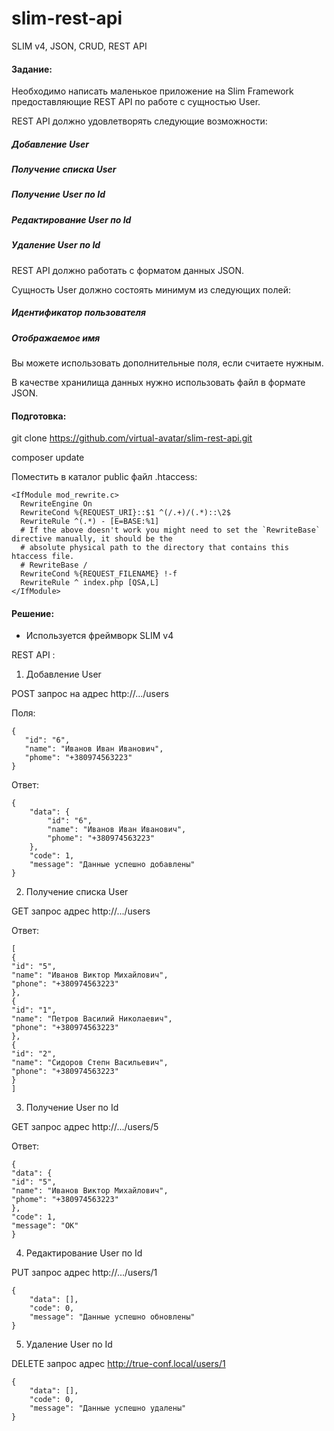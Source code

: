 # slim-rest-api
SLIM v4, JSON, CRUD, REST API

#### Задание:
Необходимо написать маленькое приложение на Slim Framework предоставляющие REST API по работе с сущностью User.

REST API должно удовлетворять следующие возможности:
##### Добавление User
##### Получение списка User
##### Получение User по Id
##### Редактирование User по Id
##### Удаление User по Id

REST API должно работать с форматом данных JSON.

Сущность User должно состоять минимум из следующих полей:
##### Идентификатор пользователя
##### Отображаемое имя

Вы можете использовать дополнительные поля, если считаете нужным.

В качестве хранилища данных нужно использовать файл в формате JSON.

#### Подготовка:

git clone https://github.com/virtual-avatar/slim-rest-api.git

composer update

Поместить в каталог public файл .htaccess:
```
<IfModule mod_rewrite.c>
  RewriteEngine On
  RewriteCond %{REQUEST_URI}::$1 ^(/.+)/(.*)::\2$
  RewriteRule ^(.*) - [E=BASE:%1]
  # If the above doesn't work you might need to set the `RewriteBase` directive manually, it should be the
  # absolute physical path to the directory that contains this htaccess file.
  # RewriteBase /
  RewriteCond %{REQUEST_FILENAME} !-f
  RewriteRule ^ index.php [QSA,L]
</IfModule>
```

#### Решение:

<ul>
    <li>Используется фреймворк SLIM v4</li>
    <!--<li><a target="_blank" href="https://psychogenic-thermoc.000webhostapp.com/users">Демо-версия работы сайта</a></li>-->
</ul>

REST API :
1) Добавление User

POST запрос на адрес http://.../users

Поля:
```
{
   "id": "6",
   "name": "Иванов Иван Иванович",
   "phome": "+380974563223"
}
```
Ответ:
```
{
    "data": {
        "id": "6",
        "name": "Иванов Иван Иванович",
        "phome": "+380974563223"
    },
    "code": 1,
    "message": "Данные успешно добавлены"
}
```

2) Получение списка User

GET запрос адрес http://.../users

Ответ:
```
[
{
"id": "5",
"name": "Иванов Виктор Михайлович",
"phone": "+380974563223"
},
{
"id": "1",
"name": "Петров Василий Николаевич",
"phone": "+380974563223"
},
{
"id": "2",
"name": "Сидоров Степн Васильевич",
"phone": "+380974563223"
}
]
```
3) Получение User по Id

GET запрос адрес http://.../users/5

Ответ:
```
{
"data": {
"id": "5",
"name": "Иванов Виктор Михайлович",
"phome": "+380974563223"
},
"code": 1,
"message": "OK"
}
```
4) Редактирование User по Id

PUT запрос адрес http://.../users/1
```
{
    "data": [],
    "code": 0,
    "message": "Данные успешно обновлены"
}
```

5) Удаление User по Id

DELETE запрос адрес http://true-conf.local/users/1
```
{
    "data": [],
    "code": 0,
    "message": "Данные успешно удалены"
}
```

